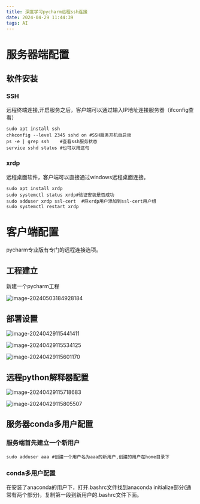 ```yaml
---
title: 深度学习pycharm远程ssh连接
date: 2024-04-29 11:44:39
tags: AI
---
```


# 服务器端配置

## 软件安装

### SSH

远程终端连接,开启服务之后，客户端可以通过输入IP地址连接服务器（ifconfig查看）

```shell
sudo apt install ssh 
chkconfig --level 2345 sshd on #SSH服务开机自启动
ps -e | grep ssh    #查看ssh服务状态
service sshd status #也可以用这句
```

### xrdp

远程桌面软件，客户端可以直接通过windows远程桌面连接。

```shell
sudo apt install xrdp 
sudo systemctl status xrdp#验证安装是否成功
sudo adduser xrdp ssl-cert  #将xrdp用户添加到ssl-cert用户组
sudo systemctl restart xrdp
```

# 客户端配置

pycharm专业版有专门的远程连接选项。

## 工程建立

新建一个pycharm工程

![image-20240503184928184](http://typora-sdj.oss-cn-chengdu.aliyuncs.com/img/image-20240503184928184.png)

## 部署设置

![image-20240429115441411](http://typora-sdj.oss-cn-chengdu.aliyuncs.com/img/image-20240429115441411.png)

![image-20240429115534125](http://typora-sdj.oss-cn-chengdu.aliyuncs.com/img/image-20240429115534125.png)

![image-20240429115601170](http://typora-sdj.oss-cn-chengdu.aliyuncs.com/img/image-20240429115601170.png)

## 远程python解释器配置

![image-20240429115718683](http://typora-sdj.oss-cn-chengdu.aliyuncs.com/img/image-20240429115718683.png)

![image-20240429115805507](http://typora-sdj.oss-cn-chengdu.aliyuncs.com/img/image-20240429115805507.png)

## 服务器conda多用户配置

### 服务端首先建立一个新用户

```shell
sudo adduser aaa #创建一个用户名为aaa的新用户,创建的用户在home目录下
```

### conda多用户配置

在安装了anaconda的用户下，打开.bashrc文件找到anaconda initialize部分(通常有两个部分)，复制第一段到新用户的.bashrc文件下面。




